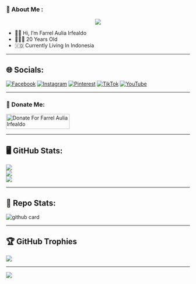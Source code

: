 ### :rocket: About Me :
<p align="center">
<img src="https://i.ibb.co.com/NtBxrm3/3f7a1f1beaa402b09bb3cdcfd4545a3e.jpg"/>
</p>

- 👋🏻 Hi, I’m Farrel Aulia Irfealdo
- 👨🏻‍🦱 20 Years Old
- 🇮🇩 Currently Living In Indonesia

---

## 🌐 Socials:
[![Facebook](https://img.shields.io/badge/Facebook-%231877F2.svg?logo=Facebook&logoColor=white)](https://facebook.com/farelelite) 
[![Instagram](https://img.shields.io/badge/Instagram-%23E4405F.svg?logo=Instagram&logoColor=white)](https://instagram.com/farrelauliairfealdo_)
[![Pinterest](https://img.shields.io/badge/Pinterest-%23E60023.svg?logo=Pinterest&logoColor=white)](https://pinterest.com/farrelauliairfealdo)
[![TikTok](https://img.shields.io/badge/TikTok-%23000000.svg?logo=TikTok&logoColor=white)](https://tiktok.com/@farrel.aulia.irfealdo)
[![YouTube](https://img.shields.io/badge/YouTube-%23FF0000.svg?logo=YouTube&logoColor=white)](https://youtube.com/@Tenka-MD) 

---

### :rocket: Donate Me:
<a href="https://saweria.co/FarrelAuliaIrfealdo" target="_blank"><img src="https://user-images.githubusercontent.com/26188697/180601310-e82c63e4-412b-4c36-b7b5-7ba713c80380.png" alt="Donate For Farrel Aulia Irfealdo" height="41" width="174"></a>

---

## 🖥️ GitHub Stats:
![](https://github-readme-stats.vercel.app/api?username=farrelauliairfealdo&theme=radical&hide_border=false&include_all_commits=true&count_private=true)<br/>
![](https://github-readme-streak-stats.herokuapp.com/?user=farrelauliairfealdo&theme=radical&hide_border=false)<br/>
![](https://github-readme-stats.vercel.app/api/top-langs/?username=farrelauliairfealdo29&theme=radical&hide_border=false&include_all_commits=true&count_private=true&layout=compact)

---

## 🚀 Repo Stats:
![github card](https://github-readme-stats.vercel.app/api/pin/?username=farrelauliairfealdo&repo=neoxr-bot&theme=radical)

---

## 🏆 GitHub Trophies
![](https://github-profile-trophy.vercel.app/?username=farrelauliairfealdo&theme=radical&no-frame=false&no-bg=false&margin-w=4)

---
[![](https://visitcount.itsvg.in/api?id=farrelauliairfealdo&icon=10&color=0)](https://visitcount.itsvg.in)
